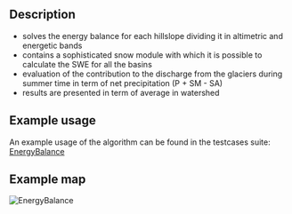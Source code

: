 ## Description ##

  * solves the energy balance for each hillslope dividing it in altimetric and energetic bands
  * contains a sophisticated snow module with which it is possible to calculate the SWE for all the basins
  * evaluation of the contribution to the discharge from the glaciers  during summer time in term of net precipitation (P + SM - SA)
  * results are presented in term of average in watershed

## Example usage ##

An example usage of the algorithm can be found in the testcases suite: [EnergyBalance](http://code.google.com/p/jgrasstools/source/browse/hortonmachine/src/test/java/org/jgrasstools/hortonmachine/models/hm/TestEnergyBalance.java)


## Example map ##

<img src='http://wiki.jgrasstools.googlecode.com/hg/images/hortonmachine/energybalance.png' alt='EnergyBalance' />